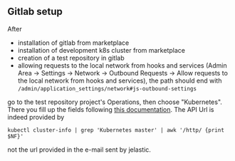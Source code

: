 ## Gitlab setup

After 

* installation of gitlab from marketplace
* installation of development k8s cluster from marketplace
* creation of a test repository in gitlab
* allowing requests to the local network from hooks and services (Admin Area -> Settings -> Network -> Outbound Requests -> Allow requests to the local network from hooks and services), the path should end with `/admin/application_settings/network#js-outbound-settings`

go to the test repository project's Operations, then choose "Kubernetes". There you fill up the fields following [this documentation](https://docs.gitlab.com/ee/user/project/clusters/add_remove_clusters.html#existing-gke-cluster). The API Url is indeed provided by
```
kubectl cluster-info | grep 'Kubernetes master' | awk '/http/ {print $NF}'
```
not the url provided in the e-mail sent by jelastic.